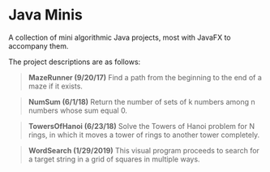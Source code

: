 # Java Minis

A collection of mini algorithmic Java projects, most with JavaFX to accompany them.

The project descriptions are as follows:
> **MazeRunner (9/20/17)** Find a path from the beginning to the end of a maze if it exists.

> **NumSum (6/1/18)** Return the number of sets of k numbers among n numbers whose sum equal 0.

> **TowersOfHanoi (6/23/18)** Solve the Towers of Hanoi problem for N rings, in which it moves a tower of rings to another tower completely.

> **WordSearch (1/29/2019)** This visual program proceeds to search for a target string in a grid of squares in multiple ways.
